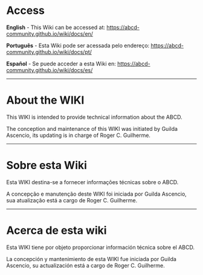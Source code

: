 # Access

**English** - This Wiki can be accessed at: https://abcd-community.github.io/wiki/docs/en/

**Português** - Esta Wiki pode ser acessada pelo endereço: https://abcd-community.github.io/wiki/docs/pt/

**Español** - Se puede acceder a esta Wiki en: https://abcd-community.github.io/wiki/docs/es/

---

# About the WIKI

This WIKI is intended to provide technical information about the ABCD.

The conception and maintenance of this WIKI was initiated by Guilda Ascencio, its updating is in charge of Roger C. Guilherme.

---


# Sobre esta Wiki

Esta WIKI destina-se a fornecer informações técnicas sobre o ABCD.

A concepção e manutenção deste WIKI foi iniciada por Guilda Ascencio, sua atualização está a cargo de Roger C. Guilherme.

---

# Acerca de esta wiki

Esta WIKI tiene por objeto proporcionar información técnica sobre el ABCD.

La concepción y mantenimiento de esta WIKI fue iniciada por Guilda Ascencio, su actualización está a cargo de Roger C. Guilherme.
